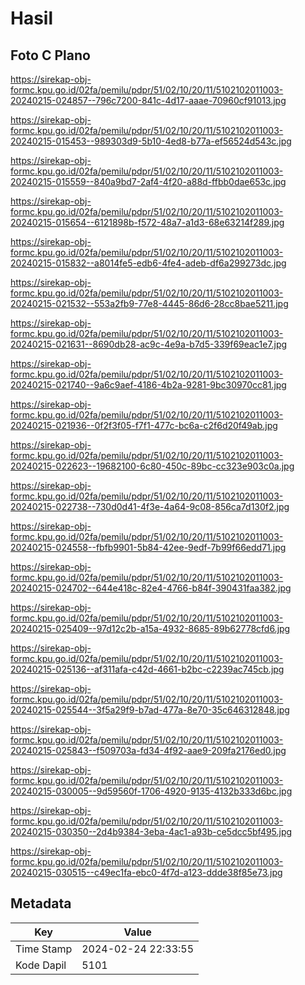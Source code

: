 # Hasil

## Foto C Plano

https://sirekap-obj-formc.kpu.go.id/02fa/pemilu/pdpr/51/02/10/20/11/5102102011003-20240215-024857--796c7200-841c-4d17-aaae-70960cf91013.jpg

https://sirekap-obj-formc.kpu.go.id/02fa/pemilu/pdpr/51/02/10/20/11/5102102011003-20240215-015453--989303d9-5b10-4ed8-b77a-ef56524d543c.jpg

https://sirekap-obj-formc.kpu.go.id/02fa/pemilu/pdpr/51/02/10/20/11/5102102011003-20240215-015559--840a9bd7-2af4-4f20-a88d-ffbb0dae653c.jpg

https://sirekap-obj-formc.kpu.go.id/02fa/pemilu/pdpr/51/02/10/20/11/5102102011003-20240215-015654--6121898b-f572-48a7-a1d3-68e63214f289.jpg

https://sirekap-obj-formc.kpu.go.id/02fa/pemilu/pdpr/51/02/10/20/11/5102102011003-20240215-015832--a8014fe5-edb6-4fe4-adeb-df6a299273dc.jpg

https://sirekap-obj-formc.kpu.go.id/02fa/pemilu/pdpr/51/02/10/20/11/5102102011003-20240215-021532--553a2fb9-77e8-4445-86d6-28cc8bae5211.jpg

https://sirekap-obj-formc.kpu.go.id/02fa/pemilu/pdpr/51/02/10/20/11/5102102011003-20240215-021631--8690db28-ac9c-4e9a-b7d5-339f69eac1e7.jpg

https://sirekap-obj-formc.kpu.go.id/02fa/pemilu/pdpr/51/02/10/20/11/5102102011003-20240215-021740--9a6c9aef-4186-4b2a-9281-9bc30970cc81.jpg

https://sirekap-obj-formc.kpu.go.id/02fa/pemilu/pdpr/51/02/10/20/11/5102102011003-20240215-021936--0f2f3f05-f7f1-477c-bc6a-c2f6d20f49ab.jpg

https://sirekap-obj-formc.kpu.go.id/02fa/pemilu/pdpr/51/02/10/20/11/5102102011003-20240215-022623--19682100-6c80-450c-89bc-cc323e903c0a.jpg

https://sirekap-obj-formc.kpu.go.id/02fa/pemilu/pdpr/51/02/10/20/11/5102102011003-20240215-022738--730d0d41-4f3e-4a64-9c08-856ca7d130f2.jpg

https://sirekap-obj-formc.kpu.go.id/02fa/pemilu/pdpr/51/02/10/20/11/5102102011003-20240215-024558--fbfb9901-5b84-42ee-9edf-7b99f66edd71.jpg

https://sirekap-obj-formc.kpu.go.id/02fa/pemilu/pdpr/51/02/10/20/11/5102102011003-20240215-024702--644e418c-82e4-4766-b84f-390431faa382.jpg

https://sirekap-obj-formc.kpu.go.id/02fa/pemilu/pdpr/51/02/10/20/11/5102102011003-20240215-025409--97d12c2b-a15a-4932-8685-89b62778cfd6.jpg

https://sirekap-obj-formc.kpu.go.id/02fa/pemilu/pdpr/51/02/10/20/11/5102102011003-20240215-025136--af311afa-c42d-4661-b2bc-c2239ac745cb.jpg

https://sirekap-obj-formc.kpu.go.id/02fa/pemilu/pdpr/51/02/10/20/11/5102102011003-20240215-025544--3f5a29f9-b7ad-477a-8e70-35c646312848.jpg

https://sirekap-obj-formc.kpu.go.id/02fa/pemilu/pdpr/51/02/10/20/11/5102102011003-20240215-025843--f509703a-fd34-4f92-aae9-209fa2176ed0.jpg

https://sirekap-obj-formc.kpu.go.id/02fa/pemilu/pdpr/51/02/10/20/11/5102102011003-20240215-030005--9d59560f-1706-4920-9135-4132b333d6bc.jpg

https://sirekap-obj-formc.kpu.go.id/02fa/pemilu/pdpr/51/02/10/20/11/5102102011003-20240215-030350--2d4b9384-3eba-4ac1-a93b-ce5dcc5bf495.jpg

https://sirekap-obj-formc.kpu.go.id/02fa/pemilu/pdpr/51/02/10/20/11/5102102011003-20240215-030515--c49ec1fa-ebc0-4f7d-a123-ddde38f85e73.jpg


## Metadata

| Key        | Value               |
| ---------- | ------------------- |
| Time Stamp | 2024-02-24 22:33:55 |
| Kode Dapil | 5101                |



